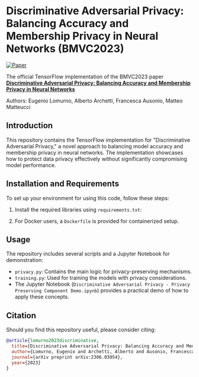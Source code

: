 # Discriminative Adversarial Privacy: Balancing Accuracy and Membership Privacy in Neural Networks (BMVC2023)

[![Paper](https://img.shields.io/badge/arXiv-Paper-<COLOR>.svg)](https://arxiv.org/abs/2306.03054)

The official TensorFlow implementation of the BMVC2023 paper [**Discriminative Adversarial Privacy: Balancing Accuracy and Membership Privacy in Neural Networks**](https://arxiv.org/abs/2306.03054)  

Authors: Eugenio Lomurno, Alberto Archetti, Francesca Ausonio, Matteo Matteucci

## Introduction
This repository contains the TensorFlow implementation for "Discriminative Adversarial Privacy," a novel approach to balancing model accuracy and membership privacy in neural networks. The implementation showcases how to protect data privacy effectively without significantly compromising model performance.

## Installation and Requirements
To set up your environment for using this code, follow these steps:

1. Install the required libraries using `requirements.txt`:

2. For Docker users, a `Dockerfile` is provided for containerized setup.

## Usage
The repository includes several scripts and a Jupyter Notebook for demonstration:
- `privacy.py`: Contains the main logic for privacy-preserving mechanisms.
- `training.py`: Used for training the models with privacy considerations.
- The Jupyter Notebook (`Discriminative Adversarial Privacy - Privacy Preserving Component Demo.ipynb`) provides a practical demo of how to apply these concepts.


## Citation
Should you find this repository useful, please consider citing:
```bibtex
@article{lomurno2023discriminative,
  title={Discriminative Adversarial Privacy: Balancing Accuracy and Membership Privacy in Neural Networks},
  author={Lomurno, Eugenio and Archetti, Alberto and Ausonio, Francesca and Matteucci, Matteo},
  journal={arXiv preprint arXiv:2306.03054},
  year={2023}
}
```
